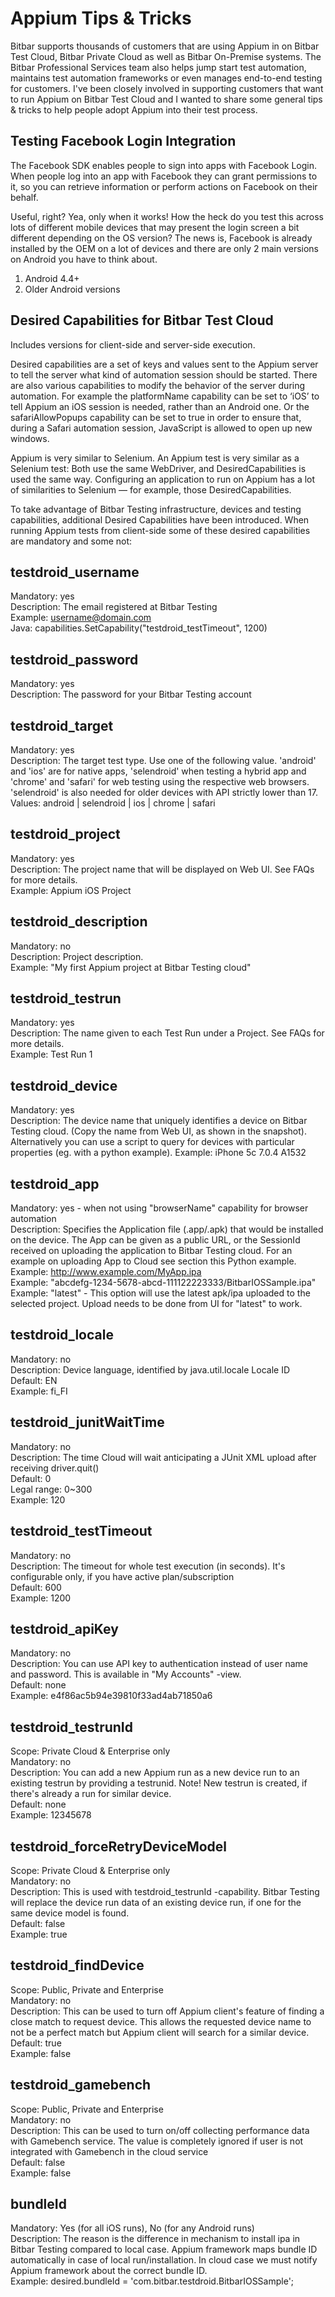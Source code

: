 # Appium Tips & Tricks
Bitbar supports thousands of customers that are using Appium in on Bitbar Test Cloud, Bitbar Private Cloud as well as Bitbar On-Premise systems. The Bitbar  Professional Services team also helps jump start test automation, maintains test automation frameworks or even manages end-to-end testing for customers. I've been closely involved in supporting customers that want to run Appium on Bitbar Test Cloud and I wanted to share some general tips & tricks to help people adopt Appium into their test process.

## Testing Facebook Login Integration

The Facebook SDK enables people to sign into apps with Facebook Login. When people log into an app with Facebook they can grant permissions to it, so you can retrieve information or perform actions on Facebook on their behalf.

Useful, right? Yea, only when it works! How the heck do you test this across lots of different mobile devices that may present the login screen a bit different depending on the OS version? The news is, Facebook is already installed by the OEM on a lot of devices and there are only 2 main versions on Android you have to think about.

1. Android 4.4+ 
2. Older Android versions

## Desired Capabilities for Bitbar Test Cloud
Includes versions for client-side and server-side execution.

Desired capabilities are a set of keys and values sent to the Appium server to tell the server what kind of automation session should be started. There are also various capabilities to modify the behavior of the server during automation. For example the platformName capability can be set to ‘iOS’ to tell Appium an iOS session is needed, rather than an Android one. Or the safariAllowPopups capability can be set to true in order to ensure that, during a Safari automation session, JavaScript is allowed to open up new windows.

Appium is very similar to Selenium. An Appium test is very similar as a Selenium test: Both use the same WebDriver, and DesiredCapabilities is used the same way. Configuring an application to run on Appium has a lot of similarities to Selenium — for example, those DesiredCapabilities.

To take advantage of Bitbar Testing infrastructure, devices and testing capabilities, additional Desired Capabilities have been introduced. When running Appium tests from client-side some of these desired capabilities are mandatory and some not:

## testdroid_username
Mandatory: yes  
Description: The email registered at Bitbar Testing  
Example: username@domain.com  
Java: capabilities.SetCapability("testdroid_testTimeout", 1200)

## testdroid_password
Mandatory: yes  
Description: The password for your Bitbar Testing account  

## testdroid_target
Mandatory: yes  
Description: The target test type. Use one of the following value. 'android' and 'ios' are for native apps, 'selendroid' when testing a hybrid app and 'chrome' and 'safari' for web testing using the respective web browsers. 'selendroid' is also needed for older devices with API strictly lower than 17.  
Values: android | selendroid | ios | chrome | safari  

## testdroid_project
Mandatory: yes  
Description: The project name that will be displayed on Web UI. See FAQs for more details.  
Example: Appium iOS Project  

## testdroid_description
Mandatory: no  
Description: Project description.  
Example: "My first Appium project at Bitbar Testing cloud"  

## testdroid_testrun
Mandatory: yes  
Description: The name given to each Test Run under a Project. See FAQs for more details.  
Example: Test Run 1  

## testdroid_device
Mandatory: yes  
Description: The device name that uniquely identifies a device on Bitbar Testing cloud. (Copy the name from Web UI, as shown in the snapshot). Alternatively you can use a script to query for devices with particular properties (eg. with a python example).
Example: iPhone 5c 7.0.4 A1532  

## testdroid_app
Mandatory: yes - when not using "browserName" capability for browser automation  
Description: Specifies the Application file (.app/.apk) that would be installed on the device. The App can be given as a public URL, or the SessionId received on uploading the application to Bitbar Testing cloud. For an example on uploading App to Cloud see section this Python example.  
Example: http://www.example.com/MyApp.ipa  
Example: "abcdefg-1234-5678-abcd-111122223333/BitbarIOSSample.ipa"  
Example: "latest" - This option will use the latest apk/ipa uploaded to the selected project. Upload needs to  be done from UI for "latest" to work.  

## testdroid_locale
Mandatory: no  
Description: Device language, identified by java.util.locale Locale ID  
Default: EN  
Example: fi_FI  

## testdroid_junitWaitTime
Mandatory: no  
Description: The time Cloud will wait anticipating a JUnit XML upload after receiving driver.quit()  
Default: 0  
Legal range: 0~300  
Example: 120  

## testdroid_testTimeout
Mandatory: no  
Description: The timeout for whole test execution (in seconds). It's configurable only, if you have active plan/subscription  
Default: 600  
Example: 1200  

## testdroid_apiKey
Mandatory: no  
Description: You can use API key to authentication instead of user name and password. This is available in "My Accounts" -view.  
Default: none  
Example: e4f86ac5b94e39810f33ad4ab71850a6  

## testdroid_testrunId
Scope: Private Cloud & Enterprise only  
Mandatory: no  
Description: You can add a new Appium run as a new device run to an existing testrun by providing a testrunid. Note! New testrun is created, if there's already a run for similar device.  
Default: none  
Example: 12345678  

## testdroid_forceRetryDeviceModel
Scope: Private Cloud & Enterprise only  
Mandatory: no  
Description: This is used with testdroid_testrunId -capability. Bitbar Testing will replace the device run data of an existing device run, if one for the same device model is found.  
Default: false  
Example: true  

## testdroid_findDevice
Scope: Public, Private and Enterprise  
Mandatory: no  
Description: This can be used to turn off Appium client's feature of finding a close match to request device. This allows the requested device name to not be a perfect match but Appium client will search for a similar device.  
Default: true  
Example: false  

## testdroid_gamebench
Scope: Public, Private and Enterprise  
Mandatory: no  
Description: This can be used to turn on/off collecting performance data with Gamebench service. 
The value is completely ignored if user is not integrated with Gamebench in the cloud service  
Default: false  
Example: false  

## bundleId
Mandatory: Yes (for all iOS runs), No (for any Android runs)  
Description: The reason is the difference in mechanism to install ipa in Bitbar Testing compared to local case. Appium framework maps bundle ID automatically in case of local run/installation. In cloud case we must notify Appium framework about the correct bundle ID.  
Example: desired.bundleId = 'com.bitbar.testdroid.BitbarIOSSample';</pre>  
